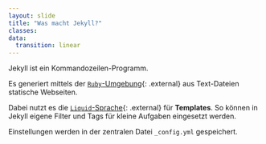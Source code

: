 ```yaml
---
layout: slide
title: "Was macht Jekyll?"
classes:
data:
  transition: linear
---
```


Jekyll ist ein Kommandozeilen-Programm.

Es generiert mittels der [``Ruby``-Umgebung][Ruby]{: .external} aus Text-Dateien statische Webseiten.

Dabei nutzt es die [`Liquid`-Sprache][Liquid]{: .external} für __Templates__. So können in Jekyll eigene Filter und Tags für kleine Aufgaben eingesetzt werden.

Einstellungen werden in der zentralen Datei `_config.yml` gespeichert.

[Ruby]: https://www.ruby-lang.org/de/
[Liquid]: http://wiki.shopify.com/Liquid